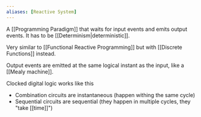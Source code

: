 ```yaml
---
aliases: [Reactive System]
---
```


A [[Programming Paradigm]] that waits for input events and emits output events. It has to be [[Determinism|deterministic]].

Very similar to [[Functional Reactive Programming]] but with [[Discrete Functions]] instead.

Output events are emitted at the same logical instant as the input, like a [[Mealy machine]].

Clocked digital logic works like this

- Combination circuits are instantaneous (happen withing the same cycle)
- Sequential circuits are sequential (they happen in multiple cycles, they "take [[time]]")